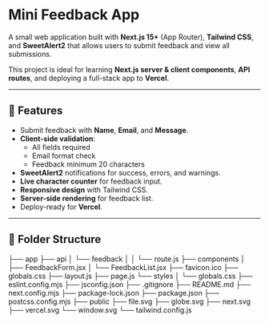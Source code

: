# Mini Feedback App

A small web application built with **Next.js 15+** (App Router), **Tailwind CSS**, and **SweetAlert2** that allows users to submit feedback and view all submissions.

This project is ideal for learning **Next.js server & client components**, **API routes**, and deploying a full-stack app to **Vercel**.

---

## 🌟 Features

- Submit feedback with **Name**, **Email**, and **Message**.
- **Client-side validation**:
  - All fields required
  - Email format check
  - Feedback minimum 20 characters
- **SweetAlert2** notifications for success, errors, and warnings.
- **Live character counter** for feedback input.
- **Responsive design** with Tailwind CSS.
- **Server-side rendering** for feedback list.
- Deploy-ready for **Vercel**.

---

## 📁 Folder Structure


├── app
    ├── api
    │   └── feedback
    │   │   └── route.js
    ├── components
    │   ├── FeedbackForm.jsx
    │   └── FeedbackList.jsx
    ├── favicon.ico
    ├── globals.css
    ├── layout.js
    ├── page.js
    └── styles
    │   └── globals.css
├── eslint.config.mjs
├── jsconfig.json
├── .gitignore
├── README.md
├── next.config.mjs
├── package-lock.json
├── package.json
├── postcss.config.mjs
├── public
    ├── file.svg
    ├── globe.svg
    ├── next.svg
    ├── vercel.svg
    └── window.svg
└── tailwind.config.js
